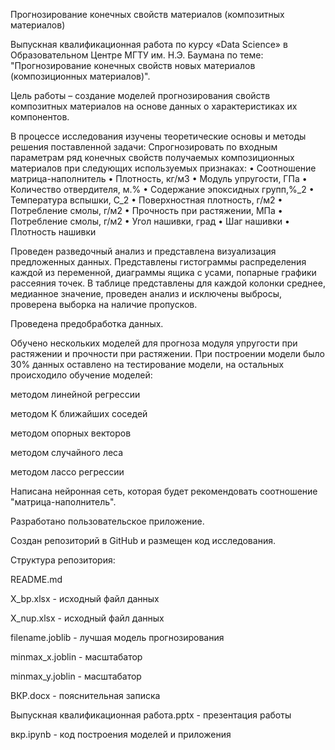 Прогнозирование конечных свойств материалов (композитных материалов)

Выпускная квалификационная работа по курсу «Data Science» в Образовательном Центре МГТУ им. Н.Э. Баумана по теме: "Прогнозирование конечных свойств новых материалов (композиционных материалов)".

Цель работы – создание моделей прогнозирования свойств композитных материалов на основе данных о характеристиках их компонентов.

В процессе исследования изучены теоретические основы и методы решения поставленной задачи: Спрогнозировать по входным параметрам ряд конечных свойств получаемых композиционных материалов при следующих используемых признаках:
•	Соотношение матрица-наполнитель
•	Плотность, кг/м3
•	Модуль упругости, ГПа
•	Количество отвердителя, м.%
•	Содержание эпоксидных групп,%_2
•	Температура вспышки, С_2
•	Поверхностная плотность, г/м2
•	Потребление смолы, г/м2
•	Прочность при растяжении, МПа
•	Потребление смолы, г/м2
•	Угол нашивки, град
•	Шаг нашивки
•	Плотность нашивки

Проведен разведочный анализ и представлена визуализация предложенных данных. Представлены гистограммы распределения каждой из переменной, диаграммы ящика с усами, попарные графики рассеяния точек. В таблице представлены для каждой колонки среднее, медианное значение, проведен анализ и исключены выбросы, проверена выборка на наличие пропусков.

Проведена предобработка данных.

Обучено нескольких моделей для прогноза модуля упругости при растяжении и прочности при растяжении. При построении модели было 30% данных оставлено на тестирование модели, на остальных происходило обучение моделей:

методом линейной регрессии

методом К ближайших соседей

методом опорных векторов

методом случайного леса

методом лассо регрессии

Написана нейронная сеть, которая будет рекомендовать соотношение "матрица-наполнитель".

Разработано пользовательское приложение.

Создан репозиторий в GitHub и размещен код исследования.

Структура репозитория:

README.md

X_bp.xlsx - исходный файл данных

X_nup.xlsx - исходный файл данных

filename.joblib - лучшая модель прогнозирования

minmax_x.joblin - масштабатор

minmax_y.joblin - масштабатор

ВКР.docx - пояснительная записка

Выпускная квалификационная работа.pptx - презентация работы

вкр.ipynb - код построения моделей и приложения
